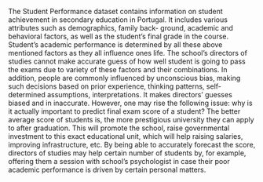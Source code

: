 The Student Performance dataset contains information on student achievement in secondary education in Portugal. It includes various attributes such as demographics, family back- ground, academic and behavioral factors, as well as the student’s final grade in the course.
Student’s academic performance is determined by all these above mentioned factors as they all influence ones life. The school’s directors of studies cannot make accurate guess of how well student is going to pass the exams due to variety of these factors and their combinations. In addition, people are commonly influenced by unconscious bias, making such decisions based on prior experience, thinking patterns, self- determined assumptions, interpretations. It makes directors’ guesses biased and in inaccurate.
However, one may rise the following issue: why is it actually important to predict final exam score of a student? The better average score of students is, the more prestigious university they can apply to after graduation. This will promote the school, raise governmental investment to this exact educational unit, which will help raising salaries, improving infrastructure, etc. By being able to accurately forecast the score, directors of studies may help certain number of students by, for example, offering them a session with school’s psychologist in case their poor academic performance is driven by certain personal matters.
